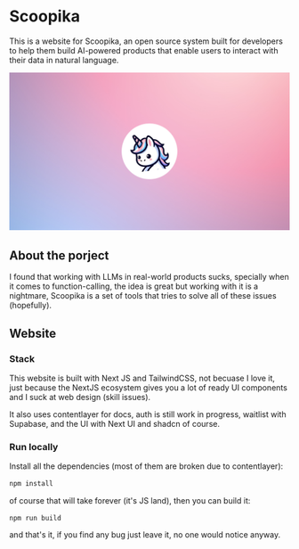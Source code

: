 # Scoopika

This is a website for Scoopika, an open source system built for developers to help them build AI-powered products that enable users to interact with their data in natural language.

![Scoopika wallpaper](./public/wallpaper.png)

## About the porject

I found that working with LLMs in real-world products sucks, specially when it comes to function-calling, the idea is great but working with it is a nightmare, Scoopika is a set of tools that tries to solve all of these issues (hopefully).

## Website

### Stack

This website is built with Next JS and TailwindCSS, not becuase I love it, just because the NextJS ecosystem gives you a lot of ready UI components and I suck at web design (skill issues).

It also uses contentlayer for docs, auth is still work in progress, waitlist with Supabase, and the UI with Next UI and shadcn of course.

### Run locally

Install all the dependencies (most of them are broken due to contentlayer):

```bash
npm install
```

of course that will take forever (it's JS land), then you can build it:

```base
npm run build
```

and that's it, if you find any bug just leave it, no one would notice anyway.